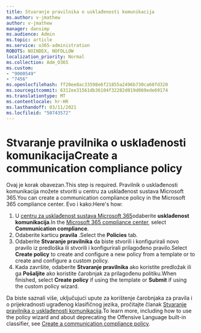 ```yaml
---
title: Stvaranje pravilnika o usklađenosti komunikacija
ms.author: v-jmathew
author: v-jmathew
manager: dansimp
ms.audience: Admin
ms.topic: article
ms.service: o365-administration
ROBOTS: NOINDEX, NOFOLLOW
localization_priority: Normal
ms.collection: Adm_O365
ms.custom:
- "9000549"
- "7456"
ms.openlocfilehash: ff20ee8ac33598e6f21855a2496b730ca60fd320
ms.sourcegitcommit: 6312ee31561db36104f32282d019d069ede69174
ms.translationtype: MT
ms.contentlocale: hr-HR
ms.lasthandoff: 03/11/2021
ms.locfileid: "50743572"
---
```

# <a name="create-a-communication-compliance-policy"></a><span data-ttu-id="4e0a5-102">Stvaranje pravilnika o usklađenosti komunikacija</span><span class="sxs-lookup"><span data-stu-id="4e0a5-102">Create a communication compliance policy</span></span>

<span data-ttu-id="4e0a5-103">Ovaj je korak obavezan.</span><span class="sxs-lookup"><span data-stu-id="4e0a5-103">This step is required.</span></span> <span data-ttu-id="4e0a5-104">Pravilnik o usklađenosti komunikacija možete stvoriti u centru za usklađenost sustava Microsoft 365.</span><span class="sxs-lookup"><span data-stu-id="4e0a5-104">You can create a communication compliance policy in the Microsoft 365 compliance center.</span></span> <span data-ttu-id="4e0a5-105">Evo i kako:</span><span class="sxs-lookup"><span data-stu-id="4e0a5-105">Here's how:</span></span>

1. <span data-ttu-id="4e0a5-106">U [centru za usklađenost sustava Microsoft 365](https://go.microsoft.com/fwlink/?linkid=2130502)odaberite **usklađenost komunikacija**.</span><span class="sxs-lookup"><span data-stu-id="4e0a5-106">In the [Microsoft 365 compliance center](https://go.microsoft.com/fwlink/?linkid=2130502), select **Communication compliance**.</span></span>
2. <span data-ttu-id="4e0a5-107">Odaberite karticu **pravila** .</span><span class="sxs-lookup"><span data-stu-id="4e0a5-107">Select the **Policies** tab.</span></span>
3. <span data-ttu-id="4e0a5-108">Odaberite **Stvaranje pravilnika** da biste stvorili i konfigurirali novo pravilo iz predloška ili stvorili i konfigurirali prilagođeno pravilo.</span><span class="sxs-lookup"><span data-stu-id="4e0a5-108">Select **Create policy** to create and configure a new policy from a template or to create and configure a custom policy.</span></span>
4. <span data-ttu-id="4e0a5-109">Kada završite, odaberite **Stvaranje pravilnika** ako koristite predložak ili ga **Pošaljite** ako koristite čarobnjak za prilagođenu politiku.</span><span class="sxs-lookup"><span data-stu-id="4e0a5-109">When finished, select **Create policy** if using the template or **Submit** if using the custom policy wizard.</span></span>

<span data-ttu-id="4e0a5-110">Da biste saznali više, uključujući upute za korištenje čarobnjaka za pravila i o prijekradnosti ugrađenog klasifičnog jezika, pročitajte članak [Stvaranje pravilnika o usklađenosti komunikacija](https://go.microsoft.com/fwlink/?linkid=2129079).</span><span class="sxs-lookup"><span data-stu-id="4e0a5-110">To learn more, including how to use the policy wizard and about deprecating the Offensive Language built-in classifier, see [Create a communication compliance policy](https://go.microsoft.com/fwlink/?linkid=2129079).</span></span>
